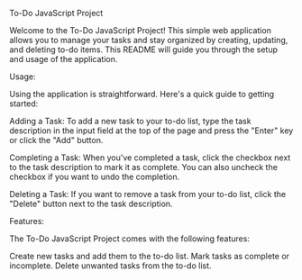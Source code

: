 To-Do JavaScript Project

Welcome to the To-Do JavaScript Project! This simple web application allows you to manage your tasks and stay organized by creating, updating, and deleting to-do items. This README will guide you through the setup and usage of the application.

Usage:

Using the application is straightforward. Here's a quick guide to getting started:

Adding a Task: To add a new task to your to-do list, type the task description in the input field at the top of the page and press the "Enter" key or click the "Add" button.

Completing a Task: When you've completed a task, click the checkbox next to the task description to mark it as complete. You can also uncheck the checkbox if you want to undo the completion.

Deleting a Task: If you want to remove a task from your to-do list, click the "Delete" button next to the task description.

Features:

The To-Do JavaScript Project comes with the following features:

Create new tasks and add them to the to-do list.
Mark tasks as complete or incomplete.
Delete unwanted tasks from the to-do list.
